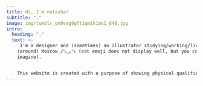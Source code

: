 ```yaml
---
title: Hi, I'm natasha!
subtitle: ","
image: img/tumblr_om9seg9gft1qmik1mo1_640.jpg
intro:
  heading: ","
  text: >-
     I'm a designer and (sometimes) an illustrator studying/working/living in
    (around) Moscow /ᐠ｡‸｡ᐟ\ (cat emoji does not display well, but you can
    imagine).


    This website is created with a purpose of showing physical qualities of an aquarium and showcase some of my works.
---
```

